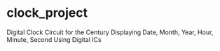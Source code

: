 # clock_project
Digital Clock Circuit for the Century Displaying Date, Month, Year, Hour, Minute, Second Using Digital ICs
